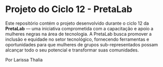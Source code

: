 # Projeto do Ciclo 12 - PretaLab

Este repositório contém o projeto desenvolvido durante o ciclo 12 da **PretaLab** — uma iniciativa comprometida com a capacitação e apoio a mulheres negras na área de tecnologia. A PretaLab busca promover a inclusão e equidade no setor tecnológico, fornecendo ferramentas e oportunidades para que mulheres de grupos sub-representados possam alcançar todo o seu potencial e transformar suas comunidades.

Por Larissa Thalia